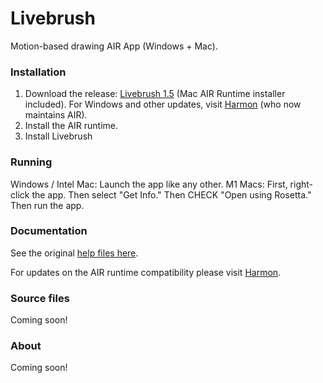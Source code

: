 # Livebrush
 Motion-based drawing AIR App (Windows + Mac).

### Installation
1. Download the release: [Livebrush 1.5](https://github.com/moremeyou/Livebrush/releases/tag/1.5) (Mac AIR Runtime installer included). For Windows and other updates, visit [Harmon](https://airsdk.harman.com/runtime) (who now maintains AIR). 
2. Install the AIR runtime.
3. Install Livebrush

### Running
Windows / Intel Mac: Launch the app like any other.
M1 Macs: First, right-click the app. Then select "Get Info." Then CHECK "Open using Rosetta." Then run the app.

### Documentation
See the original [help files here](https://airsdk.harman.com/runtime).

For updates on the AIR runtime compatibility please visit [Harmon](https://airsdk.harman.com/runtime).

### Source files
Coming soon!

### About
Coming soon!


